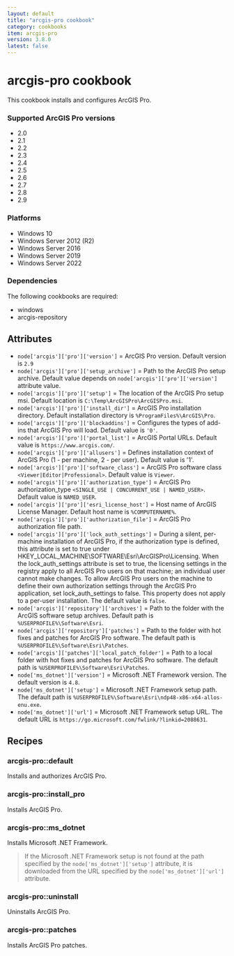 ```yaml
---
layout: default
title: "arcgis-pro cookbook"
category: cookbooks
item: arcgis-pro
version: 3.8.0
latest: false
---
```


# arcgis-pro cookbook

This cookbook installs and configures ArcGIS Pro.

### Supported ArcGIS Pro versions

* 2.0
* 2.1
* 2.2
* 2.3
* 2.4
* 2.5
* 2.6
* 2.7
* 2.8
* 2.9

### Platforms

* Windows 10
* Windows Server 2012 (R2)
* Windows Server 2016
* Windows Server 2019
* Windows Server 2022

### Dependencies

The following cookbooks are required:

* windows
* arcgis-repository

Attributes
----------

* `node['arcgis']['pro']['version']` = ArcGIS Pro version. Default version is `2.9`
* `node['arcgis']['pro']['setup_archive']` = Path to the ArcGIS Pro setup archive. Default value depends on `node['arcgis']['pro']['version']` attribute value.
* `node['arcgis']['pro']['setup']` = The location of the ArcGIS Pro setup msi. Default location is `C:\Temp\ArcGISPro\ArcGISPro.msi`.
* `node['arcgis']['pro']['install_dir']` = ArcGIS Pro installation directory. Default installation directory is `%ProgramFiles%\ArcGIS\Pro`.
* `node['arcgis']['pro']['blockaddins']` = Configures the types of add-ins that ArcGIS Pro will load. Default value is `'0'`.
* `node['arcgis']['pro']['portal_list']` = ArcGIS Portal URLs. Default value is `https://www.arcgis.com/`.
* `node['arcgis']['pro']['allusers']` = Defines installation context of ArcGIS Pro (1 - per machine, 2 - per user). Default value is '1'.
* `node['arcgis']['pro']['software_class']` = ArcGIS Pro software class `<Viewer|Editor|Professional>`. Default value is `Viewer`.
* `node['arcgis']['pro']['authorization_type']` = ArcGIS Pro authorization_type `<SINGLE_USE | CONCURRENT_USE | NAMED_USER>`. Default value is `NAMED_USER`.
* `node['arcgis']['pro']['esri_license_host']` = Host name of ArcGIS License Manager. Default host name is `%COMPUTERNAME%`.
* `node['arcgis']['pro']['authorization_file']` = ArcGIS Pro authorization file path.
* `node['arcgis']['pro']['lock_auth_settings']` = During a silent, per-machine installation of ArcGIS Pro, if the authorization type is defined, this attribute is set to true under HKEY_LOCAL_MACHINE\SOFTWARE\Esri\ArcGISPro\Licensing. When the lock_auth_settings attribute is set to true, the licensing settings in the registry apply to all ArcGIS Pro users on that machine; an individual user cannot make changes. To allow ArcGIS Pro users on the machine to define their own authorization settings through the ArcGIS Pro application, set lock_auth_settings to false. This property does not apply to a per-user installation. The default value is `false`.
* `node['arcgis']['repository']['archives']` = Path to the folder with the ArcGIS software setup archives. Default path is `%USERPROFILE%\Software\Esri`.
* `node['arcgis']['repository']['patches']` = Path to the folder with hot fixes and patches for ArcGIS Pro software. The default path is `%USERPROFILE%\Software\Esri\Patches`.
* `node['arcgis']['patches']['local_patch_folder']` = Path to a local folder with hot fixes and patches for ArcGIS Pro software. The default path is `%USERPROFILE%\Software\Esri\Patches`.
* `node['ms_dotnet']['version']` = Microsoft .NET Framework version. The default version is `4.8`.
* `node['ms_dotnet']['setup']` = Microsoft .NET Framework setup path. The default path is `%USERPROFILE%\Software\Esri\ndp48-x86-x64-allos-enu.exe`.
* `node['ms_dotnet']['url']` = Microsoft .NET Framework setup URL. The default URL is `https://go.microsoft.com/fwlink/?linkid=2088631`.

Recipes
-------

### arcgis-pro::default

Installs and authorizes ArcGIS Pro.

### arcgis-pro::install_pro

Installs ArcGIS Pro.

### arcgis-pro::ms_dotnet

Installs Microsoft .NET Framework.

> If the Microsoft .NET Framework setup is not found at the path specified by the `node['ms_dotnet']['setup']` attribute, it is downloaded from the URL specified by the `node['ms_dotnet']['url']` attribute.

### arcgis-pro::uninstall

Uninstalls ArcGIS Pro.

### arcgis-pro::patches

Installs ArcGIS Pro patches.

